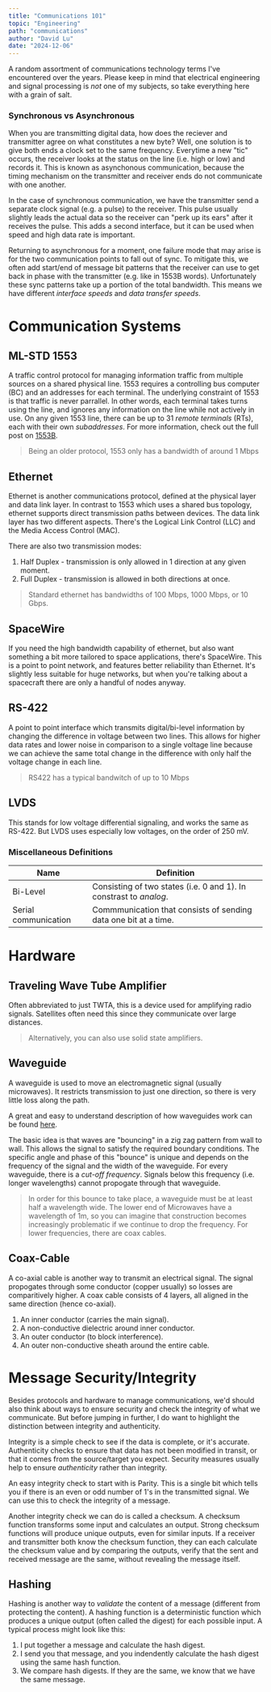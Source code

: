 ```yaml
---
title: "Communications 101"
topic: "Engineering"
path: "communications"
author: "David Lu"
date: "2024-12-06"
---
```


A random assortment of communications technology terms I've encountered over the years. Please keep in mind that electrical engineering and signal processing is *not* one of my subjects, so take everything here with a grain of salt. 


### Synchronous vs Asynchronous

When you are transmitting digital data, how does the reciever and transmitter agree on what constitutes a new byte? Well, one solution is to give both ends a clock set to the same frequency. Everytime a new "tic" occurs, the receiver looks at the status on the line (i.e. high or low) and records it. This is known as asynchonous communication, because the timing mechanism on the transmitter and receiver ends do not communicate with one another. 

In the case of synchronous communication, we have the transmitter send a separate clock signal (e.g. a pulse) to the receiver. This pulse usually slightly leads the actual data so the receiver can "perk up its ears" after it receives the pulse. This adds a second interface, but it can be used when speed and high data rate is important.

Returning to asynchronous for a moment, one failure mode that may arise is for the two communication points to fall out of sync. To mitigate this, we often add start/end of message bit patterns that the receiver can use to get back in phase with the transmitter (e.g. like in 1553B words). Unfortunately these sync patterns take up a portion of the total bandwidth. This means we have different *interface speeds* and *data transfer speeds*. 

# Communication Systems

<v-divider></v-divider>

## ML-STD 1553

A traffic control protocol for managing information traffic from multiple sources on a shared physical line. 1553 requires a controlling bus computer (BC) and an addresses for each terminal. The underlying constraint of 1553 is that traffic is never parrallel. In other words, each terminal takes turns using the line, and ignores any information on the line while not actively in use. On any given 1553 line, there can be up to 31 *remote terminals* (RTs), each with their own *subaddresses*. For more information, check out the full post on [1553B](/notes/1553B/).

> Being an older protocol, 1553 only has a bandwidth of around 1 Mbps


## Ethernet

Ethernet is another communications protocol, defined at the physical layer and data link layer. In contrast to 1553 which uses a shared bus topology, ethernet supports direct transmission paths between devices. The data link layer has two different aspects. There's the Logical Link Control (LLC) and the Media Access Control (MAC).

There are also two transmission modes:

1. Half Duplex - transmission is only allowed in 1 direction at any given moment.
2. Full Duplex - transmission is allowed in both directions at once.

> Standard ethernet has bandwidths of 100 Mbps, 1000 Mbps, or 10 Gbps. 

## SpaceWire

If you need the high bandwidth capability of ethernet, but also want something a bit more tailored to space applications, there's SpaceWire. This is a point to point network, and features better reliability than Ethernet. It's slightly less suitable for huge networks, but when you're talking about a spacecraft there are only a handful of nodes anyway. 


## RS-422

A point to point interface which transmits digital/bi-level information by changing the difference in voltage between two lines. This allows for higher data rates and lower noise in comparison to a single voltage line because we can achieve the same total change in the difference with only half the voltage change in each line. 

> RS422 has a typical bandwitch of up to 10 Mbps

## LVDS

This stands for low voltage differential signaling, and works the same as RS-422. But LVDS uses especially low voltages, on the order of 250 mV. 

### Miscellaneous Definitions

| Name      | Definition
|-          |-
|Bi-Level   |Consisting of two states (i.e. 0 and 1). In constrast to *analog*.
|Serial communication | Commmunication that consists of sending data one bit at a time. 


# Hardware

<v-divider></v-divider>

## Traveling Wave Tube Amplifier

Often abbreviated to just TWTA, this is a device used for amplifying radio signals. Satellites often need this since they communicate over large distances. 

> Alternatively, you can also use solid state amplifiers. 

## Waveguide

A waveguide is used to move an electromagnetic signal (usually microwaves). It restricts transmission to just one direction, so there is very little loss along the path. 

A great and easy to understand description of how waveguides work can be found [here](https://www.pa3fwm.nl/technotes/tn21-how-does-a-waveguide-work.html).

The basic idea is that waves are "bouncing" in a zig zag pattern from wall to wall. This allows the signal to satisfy the required boundary conditions. The specific angle and phase of this "bounce" is unique and depends on the frequency of the signal and the width of the waveguide. For every waveguide, there is a *cut-off frequency*. Signals below this frequency (i.e. longer wavelengths) cannot propogate through that waveguide. 

> In order for this bounce to take place, a waveguide must be at least half a wavelength wide. The lower end of Microwaves have a wavelength of 1m, so you can imagine that construction becomes increasingly problematic if we continue to drop the frequency. For lower frequencies, there are coax cables.

## Coax-Cable

A co-axial cable is another way to transmit an electrical signal. The signal propogates through some conductor (copper usually) so losses are comparitively higher. A coax cable consists of 4 layers, all aligned in the same direction (hence co-axial).

1. An inner conductor (carries the main signal).
2. A non-conductive dielectric around inner conductor.
3. An outer conductor (to block interference).
4. An outer non-conductive sheath around the entire cable. 

# Message Security/Integrity

<v-divider></v-divider>

Besides protocols and hardware to manage communications, we'd should also think about ways to ensure security and check the integrity of what we communicate. But before jumping in further, I do want to highlight the distinction between integrity and authenticity. 

Integrity is a simple check to see if the data is complete, or it's accurate. Authenticity checks to ensure that data has not been modified in transit, or that it comes from the source/target you expect. Security measures usually help to ensure *authenticity* rather than integrity.  

An easy integrity check to start with is Parity. This is a single bit which tells you if there is an even or odd number of 1's in the transmitted signal. We can use this to check the integrity of a message.

Another integrity check we can do is called a checksum. A checksum function transforms some input and calculates an output. Strong checksum functions will produce unique outputs, even for similar inputs. If a receiver and transmitter both know the checksum function, they can each calculate the checksum value and by comparing the outputs, verify that the sent and received message are the same, without revealing the message itself. 

## Hashing

Hashing is another way to *validate* the content of a message (different from protecting the content). A hashing function is a deterministic function which produces a unique output (often called the digest) for each possible input. A typical process might look like this:

1. I put together a message and calculate the hash digest.
2. I send you that message, and you indendently calculate the hash digest using the same hash function.
3. We compare hash digests. If they are the same, we know that we have the same message. 



